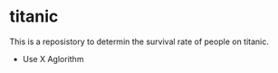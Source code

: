 # titanic

This is a reposistory to determin the survival rate of people on titanic.

* Use X Aglorithm

